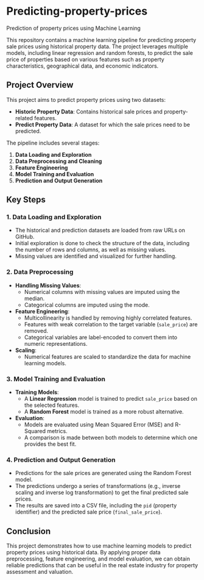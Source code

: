 # Predicting-property-prices
Prediction of property prices using Machine Learning

This repository contains a machine learning pipeline for predicting property sale prices using historical property data. The project leverages multiple models, including linear regression and random forests, to predict the sale price of properties based on various features such as property characteristics, geographical data, and economic indicators.

## Project Overview

This project aims to predict property prices using two datasets:
- **Historic Property Data**: Contains historical sale prices and property-related features.
- **Predict Property Data**: A dataset for which the sale prices need to be predicted.

The pipeline includes several stages:
1. **Data Loading and Exploration**
2. **Data Preprocessing and Cleaning**
3. **Feature Engineering**
4. **Model Training and Evaluation**
5. **Prediction and Output Generation**

## Key Steps

### 1. Data Loading and Exploration
- The historical and prediction datasets are loaded from raw URLs on GitHub.
- Initial exploration is done to check the structure of the data, including the number of rows and columns, as well as missing values.
- Missing values are identified and visualized for further handling.

### 2. Data Preprocessing
- **Handling Missing Values**: 
    - Numerical columns with missing values are imputed using the median.
    - Categorical columns are imputed using the mode.
- **Feature Engineering**:
    - Multicollinearity is handled by removing highly correlated features.
    - Features with weak correlation to the target variable (`sale_price`) are removed.
    - Categorical variables are label-encoded to convert them into numeric representations.
- **Scaling**:
    - Numerical features are scaled to standardize the data for machine learning models.

### 3. Model Training and Evaluation
- **Training Models**:
    - A **Linear Regression** model is trained to predict `sale_price` based on the selected features.
    - A **Random Forest** model is trained as a more robust alternative.
- **Evaluation**:
    - Models are evaluated using Mean Squared Error (MSE) and R-Squared metrics.
    - A comparison is made between both models to determine which one provides the best fit.

### 4. Prediction and Output Generation
- Predictions for the sale prices are generated using the Random Forest model.
- The predictions undergo a series of transformations (e.g., inverse scaling and inverse log transformation) to get the final predicted sale prices.
- The results are saved into a CSV file, including the `pid` (property identifier) and the predicted sale price (`final_sale_price`).


## Conclusion

This project demonstrates how to use machine learning models to predict property prices using historical data. By applying proper data preprocessing, feature engineering, and model evaluation, we can obtain reliable predictions that can be useful in the real estate industry for property assessment and valuation.


